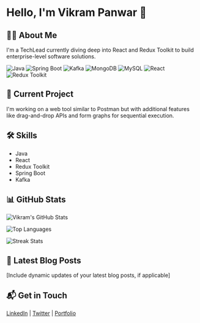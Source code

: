 # Hello, I'm Vikram Panwar 👋

## 👨‍💻 About Me

I'm a TechLead currently diving deep into React and Redux Toolkit to build enterprise-level software solutions.

![Java](https://img.shields.io/badge/-Java-blue)
![Spring Boot](https://img.shields.io/badge/-Spring%20Boot-green)
![Kafka](https://img.shields.io/badge/-Kafka-black)
![MongoDB](https://img.shields.io/badge/-MongoDB-green)
![MySQL](https://img.shields.io/badge/-MySQL-blue)
![React](https://img.shields.io/badge/-React-blue)
![Redux Toolkit](https://img.shields.io/badge/-Redux%20Toolkit-blue)

## 🚀 Current Project

I'm working on a web tool similar to Postman but with additional features like drag-and-drop APIs and form graphs for sequential execution.

## 🛠️ Skills 

- Java
- React
- Redux Toolkit
- Spring Boot
- Kafka

## 📊 GitHub Stats

![Vikram's GitHub Stats](https://github-readme-stats.vercel.app/api?username=Imvikram99&show_icons=true&hide_border=true&count_private=true&theme=radical)



![Top Languages](https://github-readme-stats.vercel.app/api/top-langs/?username=Imvikram99&hide_border=true&layout=compact&theme=radical)

![Streak Stats](https://github-readme-streak-stats.herokuapp.com/?user=Imvikram99&theme=radical&hide_border=true)

## 📝 Latest Blog Posts

<!-- BLOG-POST-LIST:START -->
<!-- BLOG-POST-LIST:END -->

[Include dynamic updates of your latest blog posts, if applicable]

## 📬 Get in Touch

[LinkedIn](your-linkedin-link) | [Twitter](your-twitter-link) | [Portfolio](your-portfolio-link)
